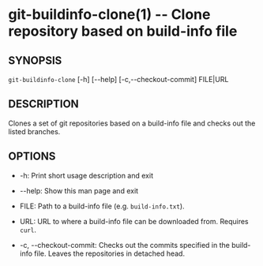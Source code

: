 git-buildinfo-clone(1) -- Clone repository based on build-info file
===================================================================

## SYNOPSIS

`git-buildinfo-clone` [-h] [--help] [-c,--checkout-commit] FILE|URL

## DESCRIPTION

Clones a set of git repositories based on a build-info file and checks out the
listed branches.

## OPTIONS

  * -h:
    Print short usage description and exit

  * --help:
    Show this man page and exit

  * FILE:
    Path to a build-info file (e.g. `build-info.txt`).

  * URL:
    URL to where a build-info file can be downloaded from. Requires `curl`.

   * -c, --checkout-commit:
    Checks out the commits specified in the build-info file. Leaves the repositories in detached head.